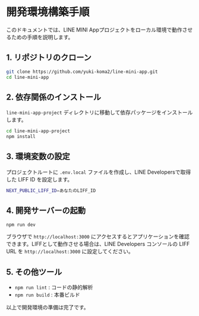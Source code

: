# 開発環境構築手順

このドキュメントでは、LINE MINI Appプロジェクトをローカル環境で動作させるための手順を説明します。

## 1. リポジトリのクローン
```bash
git clone https://github.com/yuki-koma2/line-mini-app.git
cd line-mini-app
```

## 2. 依存関係のインストール
`line-mini-app-project` ディレクトリに移動して依存パッケージをインストールします。
```bash
cd line-mini-app-project
npm install
```

## 3. 環境変数の設定
プロジェクトルートに `.env.local` ファイルを作成し、LINE Developersで取得した LIFF ID を設定します。
```bash
NEXT_PUBLIC_LIFF_ID=あなたのLIFF_ID
```

## 4. 開発サーバーの起動
```bash
npm run dev
```
ブラウザで `http://localhost:3000` にアクセスするとアプリケーションを確認できます。LIFFとして動作させる場合は、LINE Developers コンソールの LIFF URL を `http://localhost:3000` に設定してください。

## 5. その他ツール
- `npm run lint` : コードの静的解析
- `npm run build` : 本番ビルド

以上で開発環境の準備は完了です。
